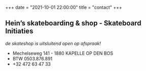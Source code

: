 +++
date = "2021-10-01 22:00:00"
title = "contact"
+++

## Hein’s skateboarding & shop - Skateboard Initiaties
*de skateshop is uitsluitend open op afspraak!*

* Mechelseweg 141 - 1880 KAPELLE OP DEN BOS
* BTW 0503.876.891
* +32 472 63 47 33
